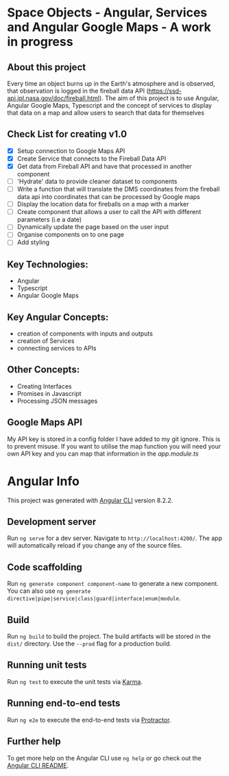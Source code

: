 # Space Objects - Angular, Services and Angular Google Maps - A work in progress 


## About this project
Every time an object burns up in the Earth's atmosphere and is observed, that observation is logged in the fireball data API (https://ssd-api.jpl.nasa.gov/doc/fireball.html). 
The aim of this project is to use Angular, Angular Google Maps, Typescript and the concept of services to display that data on a map and allow users to search that data for themselves

## Check List for creating v1.0
- [X] Setup connection to Google Maps API
- [X] Create Service that connects to the Fireball Data API
- [X] Get data from Fireball API and have that processed in another component
- [ ] 'Hydrate' data to provide cleaner dataset to components
- [ ] Write a function that will translate the DMS coordinates from the fireball data api into coordinates that can be processed by Google maps 
- [ ] Display the location data for fireballs on a map with a marker
- [ ] Create component that allows a user to call the API with different parameters (i.e a date)
- [ ] Dynamically update the page based on the user input
- [ ] Organise components on to one page
- [ ] Add styling 

## Key Technologies:
* Angular
* Typescript
* Angular Google Maps

## Key Angular Concepts:
* creation of components with inputs and outputs 
* creation of Services 
* connecting services to APIs

## Other Concepts:
* Creating Interfaces
* Promises in Javascript
* Processing JSON messages 

## Google Maps API
My API key is stored in a config folder I have added to my git ignore. This is to prevent misuse. If you want to utilise the map function you will need your own API key and you can map that information in the *app.module.ts*

# Angular Info

This project was generated with [Angular CLI](https://github.com/angular/angular-cli) version 8.2.2.

## Development server

Run `ng serve` for a dev server. Navigate to `http://localhost:4200/`. The app will automatically reload if you change any of the source files.

## Code scaffolding

Run `ng generate component component-name` to generate a new component. You can also use `ng generate directive|pipe|service|class|guard|interface|enum|module`.

## Build

Run `ng build` to build the project. The build artifacts will be stored in the `dist/` directory. Use the `--prod` flag for a production build.

## Running unit tests

Run `ng test` to execute the unit tests via [Karma](https://karma-runner.github.io).

## Running end-to-end tests

Run `ng e2e` to execute the end-to-end tests via [Protractor](http://www.protractortest.org/).

## Further help

To get more help on the Angular CLI use `ng help` or go check out the [Angular CLI README](https://github.com/angular/angular-cli/blob/master/README.md).
